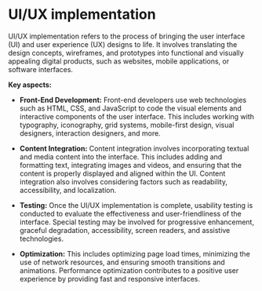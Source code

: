 # UI/UX implementation

UI/UX implementation refers to the process of bringing the user interface (UI) and user experience (UX) designs to life. It involves translating the design concepts, wireframes, and prototypes into functional and visually appealing digital products, such as websites, mobile applications, or software interfaces.

**Key aspects:**

* **Front-End Development:** Front-end developers use web technologies such as HTML, CSS, and JavaScript to code the visual elements and interactive components of the user interface. This includes working with typography, iconography, grid systems, mobile-first design, visual designers, interaction designers, and more.

* **Content Integration:** Content integration involves incorporating textual and media content into the interface. This includes adding and formatting text, integrating images and videos, and ensuring that the content is properly displayed and aligned within the UI. Content integration also involves considering factors such as readability, accessibility, and localization.

* **Testing:** Once the UI/UX implementation is complete, usability testing is conducted to evaluate the effectiveness and user-friendliness of the interface. Special testing may be involved for progressive enhancement, graceful degradation, accessibility, screen readers, and assistive technologies.

* **Optimization:** This includes optimizing page load times, minimizing the use of network resources, and ensuring smooth transitions and animations. Performance optimization contributes to a positive user experience by providing fast and responsive interfaces.
